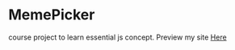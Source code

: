 # MemePicker

course project to learn essential js concept.
Preview my site <a href="https://muhmmadawd.github.io/MemePicker/"> Here </a>


